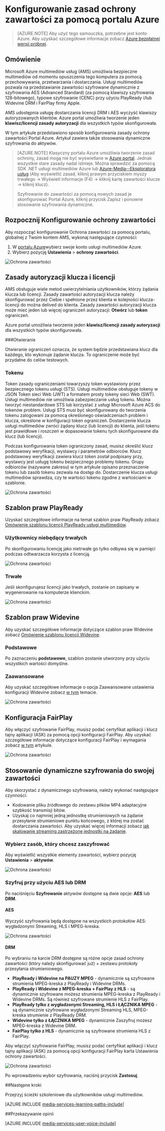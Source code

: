 <properties 
    pageTitle="Konfigurowanie zasad ochrony zawartości za pomocą portalu Azure | Microsoft Azure" 
    description="W tym artykule przedstawiono sposób użycia Azure portal, aby skonfigurować zasady ochrony zawartości. Artykuł zawiera także jak włączyć dynamiczne szyfrowania trwałych." 
    services="media-services" 
    documentationCenter="" 
    authors="Juliako" 
    manager="erikre" 
    editor=""/>

<tags 
    ms.service="media-services" 
    ms.workload="media" 
    ms.tgt_pltfrm="na" 
    ms.devlang="na" 
    ms.topic="article" 
    ms.date="10/24/2016"    
    ms.author="juliako"/>

# <a name="configuring-content-protection-policies-using-the-azure-portal"></a>Konfigurowanie zasad ochrony zawartości za pomocą portalu Azure

> [AZURE.NOTE] Aby użyć tego samouczka, potrzebne jest konto Azure. Aby uzyskać szczegółowe informacje zobacz [Azure bezpłatnej wersji próbnej](https://azure.microsoft.com/pricing/free-trial/).

## <a name="overview"></a>Omówienie

Microsoft Azure multimediów usług (AMS) umożliwia bezpieczne multimediów od momentu opuszczenia tego komputera za pomocą przechowywania, przetwarzania i dostarczania. Usługi multimediów pozwala na przedstawianie zawartości szyfrowane dynamicznie z szyfrowania AES (Advanced Standard) (za pomocą klawiszy szyfrowania 128-bitowego), typowe szyfrowanie (CENC) przy użyciu PlayReady i/lub Widevine DRM i FairPlay firmy Apple. 

AMS udostępnia usługę dostarczania licencji DRM i AES wyczyść klawiszy autoryzowanych klientów. Azure portal umożliwia tworzenie jeden **klawisz/licencji zasady autoryzacji** dla wszystkich typów skonfigurowała.

W tym artykule przedstawiono sposób konfigurowania zasady ochrony zawartości Portal Azure. Artykuł zawiera także stosowania dynamiczne szyfrowania do aktywów.

> [AZURE.NOTE]  Klasyczny portalu Azure umożliwia tworzenie zasad ochrony, zasad mogą nie być wyświetlane w [Azure portal](https://portal.azure.com/). Jednak wszystkie stare zasady nadal istnieje. Można sprawdzić za pomocą SDK .NET usługi multimediów Azure lub [Azure-Media--Eksploratora usług](https://github.com/Azure/Azure-Media-Services-Explorer/releases) (Aby wyświetlić zasad, kliknij prawym przyciskiem myszy trwałego -> Wyświetl informacje (F4) -> kliknij kartę zawartości klucze -> kliknij klucz). 
> 
> Szyfrowanie do zawartości za pomocą nowych zasad je skonfigurować Portal Azure, kliknij przycisk Zapisz i ponowne stosowanie szyfrowania dynamiczne. 

## <a name="start-configuring-content-protection"></a>Rozpocznij Konfigurowanie ochrony zawartości

Aby rozpocząć konfigurowanie Ochrona zawartości za pomocą portalu, globalnej z Twoim kontem AMS, wykonaj następujące czynności:

1. W [portalu Azure](https://portal.azure.com/)wybierz swoje konto usługi multimediów Azure.
2. Wybierz pozycję **Ustawienia** > **ochrony zawartości**.

![Ochrona zawartości](./media/media-services-portal-content-protection/media-services-content-protection001.png)
 

## <a name="keylicense-authorization-policy"></a>Zasady autoryzacji klucza i licencji

AMS obsługuje wiele metod uwierzytelniania użytkowników, którzy żądania klucza lub licencji. Zasady zawartości autoryzacji klucza należy skonfigurować przez Ciebie i spełnione przez klienta w kolejności klucza-licencji do można delived do klienta. Zasady zawartości autoryzacji klucza może mieć jeden lub więcej ograniczeń autoryzacji: **Otwórz** lub **token** ograniczeń.

Azure portal umożliwia tworzenie jeden **klawisz/licencji zasady autoryzacji** dla wszystkich typów skonfigurowała.

###<a name="open"></a>Otwieranie 

Otwieranie ograniczeń oznacza, że system będzie przedstawiana klucz dla każdego, kto wykonuje żądanie klucza. To ograniczenie może być przydatne do celów testowych. 

### <a name="token"></a>Tokenu

Token zasady ograniczeniami towarzyszy token wystawiony przez bezpiecznego tokenu usługi (STS). Usługi multimediów obsługuje tokeny w JSON Token sieci Web (JWT) a formatem prosty tokeny sieci Web (SWT). Usługi multimediów nie umożliwia zabezpieczanie usług tokenu. Można tworzyć niestandardowe STS lub korzystać z usługi Microsoft Azure ACS do tokenów problem. Usługi STS musi być skonfigurowany do tworzenia tokenu zalogowani za pomocą określonego oświadczeniach problem i klucza, określone w konfiguracji token ograniczeń. Dostarczenie klucza usługi multimediów zwróci żądany klucz (lub licencji) do klienta, jeśli tokenu jest prawidłowe i roszczeń w dopasowanie tokenu tych skonfigurowane dla klucz (lub licencji).

Podczas konfigurowania token ograniczony zasad, musisz określić klucz podstawowy weryfikacji, wystawcy i parametrów odbiorców. Klucz podstawowy weryfikacji zawiera klucz token został podpisany przy, wystawcy jest usługę tokenu bezpiecznego problemy tokenu. Grupy odbiorców (nazywane zakresu) w tym artykule opisano przeznaczenie tokenu lub zasób tokenu zezwala na dostęp do. Dostarczenie klucza usługi multimediów sprawdza, czy te wartości tokenu zgodne z wartościami w szablonie.

![Ochrona zawartości](./media/media-services-portal-content-protection/media-services-content-protection002.png)

## <a name="playready-rights-template"></a>Szablon praw PlayReady

Uzyskać szczegółowe informacje na temat szablon praw PlayReady zobacz [Omówienie szablonu licencji PlayReady usługi multimediów](media-services-playready-license-template-overview.md).

### <a name="non-persistent"></a>Użytkownicy niebędący trwałych

Po skonfigurowaniu licencję jako nietrwałe go tylko odbywa się w pamięci podczas odtwarzacza korzysta z licencją.  

![Ochrona zawartości](./media/media-services-portal-content-protection/media-services-content-protection003.png)

### <a name="persistent"></a>Trwałe

Jeśli skonfigurujesz licencji jako trwałych, zostanie on zapisany w wygenerowanie na komputerze klienckim.

![Ochrona zawartości](./media/media-services-portal-content-protection/media-services-content-protection004.png)

## <a name="widevine-rights-template"></a>Szablon praw Widevine

Aby uzyskać szczegółowe informacje dotyczące szablon praw Widevine zobacz [Omówienie szablonu licencji Widevine](media-services-widevine-license-template-overview.md).

### <a name="basic"></a>Podstawowe

Po zaznaczeniu **podstawowe**, szablon zostanie utworzony przy użyciu wszystkich wartości domyślne.

### <a name="advanced"></a>Zaawansowane

Aby uzyskać szczegółowe informacje o opcja Zaawansowane ustawienia konfiguracji Widevine zobacz [w tym](media-services-widevine-license-template-overview.md) temacie.

![Ochrona zawartości](./media/media-services-portal-content-protection/media-services-content-protection005.png)

## <a name="fairplay-configuration"></a>Konfiguracja FairPlay

Aby włączyć szyfrowanie FairPlay, musisz podać certyfikat aplikacji i klucz tajny aplikacji (ASK) za pomocą opcji konfiguracji FairPlay. Aby uzyskać szczegółowe informacje dotyczące konfiguracji FairPlay i wymagania zobacz [w tym](media-services-protect-hls-with-fairplay.md) artykule.

![Ochrona zawartości](./media/media-services-portal-content-protection/media-services-content-protection006.png)

## <a name="apply-dynamic-encryption-to-your-asset"></a>Stosowanie dynamiczne szyfrowania do swojej zawartości

Aby skorzystać z dynamicznego szyfrowania, należy wykonać następujące czynności:

- Kodowanie pliku źródłowego do zestawu plików MP4 adaptacyjne szybkość transmisji bitów.
- Uzyskaj co najmniej jedną jednostkę strumieniowych na żądanie przesyłanie strumieniowe punktu końcowego, z której ma zostać dostarczania zawartości. Aby uzyskać więcej informacji zobacz [jak skalowanie streaming zastrzeżone jednostki na żądanie](media-services-portal-manage-streaming-endpoints.md).

### <a name="select-an-asset-that-you-want-to-encrypt"></a>Wybierz zasób, który chcesz zaszyfrować

Aby wyświetlić wszystkie elementy zawartości, wybierz pozycję **Ustawienia** > **aktywów**.

![Ochrona zawartości](./media/media-services-portal-content-protection/media-services-content-protection007.png)

### <a name="encrypt-with-aes-or-drm"></a>Szyfruj przy użyciu AES lub DRM

Po naciśnięciu **Szyfrowanie** aktywów dostępne są dwie opcje: **AES** lub **DRM**. 

#### <a name="aes"></a>AES

Wyczyść szyfrowania będą dostępne na wszystkich protokołów AES: wygładzonymi Streaming, HLS i MPEG-kreska.

![Ochrona zawartości](./media/media-services-portal-content-protection/media-services-content-protection008.png)

#### <a name="drm"></a>DRM

Po wybraniu na karcie DRM dostępne są różne opcje zasad ochrony zawartości (który należy skonfigurować już) + zestawu protokoły przesyłania strumieniowego.

- **PlayReady i Widevine na PAUZY MPEG** - dynamicznie są szyfrowane strumienia MPEG-kreska z PlayReady i Widevine DRMs.
- **PlayReady i Widevine z MPEG-kreska + FairPlay z HLS** - są dynamicznie szyfrowane możesz strumienia MPEG-kreska z PlayReady i Widevine DRMs. Są również szyfrowane strumienie HLS z FairPlay.
- **PlayReady tylko z wygładzonymi Streaming, HLS i ŁĄCZNIKA MPEG** - są dynamicznie szyfrowane wygładzonymi Streaming HLS, MPEG-kreska strumienie z PlayReady DRM.
- **Widevine tylko z ŁĄCZNIKA MPEG** - dynamicznie Zaszyfruj możesz MPEG-kreska z Widevine DRM.
- **FairPlay tylko z HLS** - dynamicznie są szyfrowane strumienia HLS z FairPlay.

Aby włączyć szyfrowanie FairPlay, musisz podać certyfikat aplikacji i klucz tajny aplikacji (ASK) za pomocą opcji konfiguracji FairPlay karta Ustawienia ochrony zawartości.

![Ochrona zawartości](./media/media-services-portal-content-protection/media-services-content-protection009.png)

Po wprowadzeniu wybór szyfrowania, naciśnij przycisk **Zastosuj**.

##<a name="next-steps"></a>Następne kroki

Przejrzyj ścieżki szkoleniowe dla użytkowników usługi multimediów.

[AZURE.INCLUDE [media-services-learning-paths-include](../../includes/media-services-learning-paths-include.md)]

##<a name="provide-feedback"></a>Przekazywanie opinii

[AZURE.INCLUDE [media-services-user-voice-include](../../includes/media-services-user-voice-include.md)]





